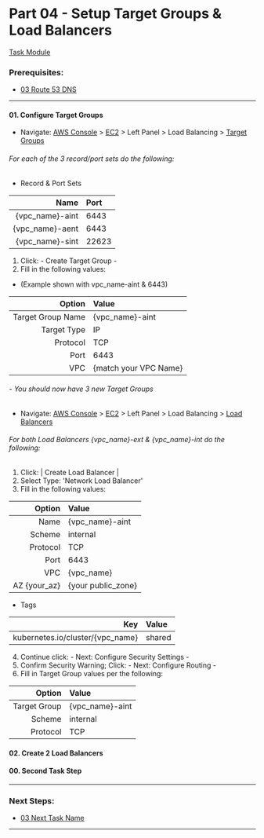 # Part 04 - Setup Target Groups & Load Balancers
[Task Module](../task/loadbalancer/)
### Prerequisites:
  + [03 Route 53 DNS]
--------------------------------------------------------------------------------
#### 01\. Configure Target Groups
  + Navigate: [AWS Console] > [EC2] > Left Panel > Load Balancing > [Target Groups]
###### For each of the 3 record/port sets do the following:
  - Record & Port Sets
    
| Name            | Port  |
|----------------:|:------|
| {vpc_name}-aint |  6443 |
| {vpc_name}-aent |  6443 |
| {vpc_name}-sint | 22623 |
    
  1. Click: - Create Target Group -
  2. Fill in the following values: 
  - (Example shown with vpc_name-aint & 6443)    
     
  | Option            | Value                 |
  |------------------:|:----------------------|
  | Target Group Name | {vpc_name}-aint       |
  | Target Type       | IP                    |
  | Protocol          | TCP                   |
  | Port              | 6443                  |
  | VPC               | {match your VPC Name} |
    
######  - You should now have 3 new Target Groups
  + Navigate: [AWS Console] > [EC2] > Left Panel > Load Balancing > [Load Balancers]
###### For both Load Balancers {vpc_name}-ext & {vpc_name}-int do the following:
  1. Click: | Create Load Balancer |
  2. Select Type: 'Network Load Balancer'
  3. Fill in the following values:    
    
  | Option            | Value                 |
  |------------------:|:----------------------|
  | Name              | {vpc_name}-aint       |
  | Scheme            | internal              |
  | Protocol          | TCP                   |
  | Port              | 6443                  |
  | VPC               | {vpc_name}            |
  | AZ {your_az}      | {your public_zone}    |
    
  - Tags    
    
  | Key                              | Value  |
  |---------------------------------:|:-------|
  | kubernetes.io/cluster/{vpc_name} | shared |
    
  4. Continue click: - Next: Configure Security Settings - 
  5. Confirm Security Warning; Click: - Next: Configure Routing -
  6. Fill in Target Group values per the following:
    
  | Option            | Value                 |
  |------------------:|:----------------------|
  | Target Group      | {vpc_name}-aint       |
  | Scheme            | internal              |
  | Protocol          | TCP                   |


#### 02\. Create 2 Load Balancers
#### 00\. Second Task Step
---------------------------------------------------------------------------------
### Next Steps:
  + [03 Next Task Name]
--------------------------------------------------------------------------------
[03 Route 53 DNS]:/manual/03_Route53DNS.md
[03 Next Task Name]:/manual/00_NextTaskName.md
[AWS Console]:https://console.amazonaws-us-gov.com/console/home
[EC2]:https://console.amazonaws-us-gov.com/ec2/home
[Target Groups]:https://console.amazonaws-us-gov.com/ec2/home#TargetGroups
[Load Balancers]:https://console.amazonaws-us-gov.com/ec2/v2/home#LoadBalancers
